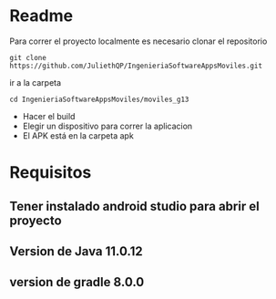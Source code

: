 # Readme
Para correr el proyecto localmente es necesario clonar el repositorio
```
git clone https://github.com/JuliethQP/IngenieriaSoftwareAppsMoviles.git
```

ir a la carpeta

```
cd IngenieriaSoftwareAppsMoviles/moviles_g13
```
 * Hacer el build
 * Elegir un dispositivo para correr la aplicacion
 * El APK está en la carpeta apk
 # Requisitos
 
## Tener instalado android studio para abrir el proyecto
## Version de Java 11.0.12
## version de gradle 8.0.0
